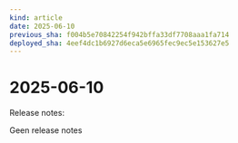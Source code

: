 ```yaml
---
kind: article
date: 2025-06-10
previous_sha: f004b5e70842254f942bffa33df7708aaa1fa714
deployed_sha: 4eef4dc1b6927d6eca5e6965fec9ec5e153627e5
---
```


# 2025-06-10

Release notes:

Geen release notes
